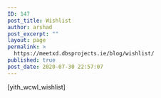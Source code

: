 ```yaml
---
ID: 147
post_title: Wishlist
author: arshad
post_excerpt: ""
layout: page
permalink: >
  https://meetxd.dbsprojects.ie/blog/wishlist/
published: true
post_date: 2020-07-30 22:57:07
---
```

<!-- wp:shortcode -->[yith_wcwl_wishlist]<!-- /wp:shortcode -->